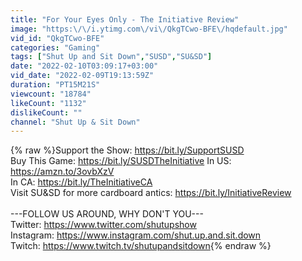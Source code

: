```yaml
---
title: "For Your Eyes Only - The Initiative Review"
image: "https:\/\/i.ytimg.com\/vi\/QkgTCwo-BFE\/hqdefault.jpg"
vid_id: "QkgTCwo-BFE"
categories: "Gaming"
tags: ["Shut Up and Sit Down","SUSD","SU&SD"]
date: "2022-02-10T03:09:17+03:00"
vid_date: "2022-02-09T19:13:59Z"
duration: "PT15M21S"
viewcount: "18784"
likeCount: "1132"
dislikeCount: ""
channel: "Shut Up & Sit Down"
---
```

{% raw %}Support the Show: <a rel="nofollow" target="blank" href="https://bit.ly/SupportSUSD">https://bit.ly/SupportSUSD</a><br />Buy This Game: <a rel="nofollow" target="blank" href="https://bit.ly/SUSDTheInitiative">https://bit.ly/SUSDTheInitiative</a> In US: <a rel="nofollow" target="blank" href="https://amzn.to/3ovbXzV">https://amzn.to/3ovbXzV</a> <br />In CA: <a rel="nofollow" target="blank" href="https://bit.ly/TheInitiativeCA">https://bit.ly/TheInitiativeCA</a><br />Visit SU&amp;SD for more cardboard antics: <a rel="nofollow" target="blank" href="https://bit.ly/InitiativeReview">https://bit.ly/InitiativeReview</a><br /><br />---FOLLOW US AROUND, WHY DON'T YOU---<br />Twitter: <a rel="nofollow" target="blank" href="https://www.twitter.com/shutupshow">https://www.twitter.com/shutupshow</a><br />Instagram: <a rel="nofollow" target="blank" href="https://www.instagram.com/shut.up.and.sit.down">https://www.instagram.com/shut.up.and.sit.down</a><br />Twitch: <a rel="nofollow" target="blank" href="https://www.twitch.tv/shutupandsitdown">https://www.twitch.tv/shutupandsitdown</a>{% endraw %}
